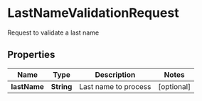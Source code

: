 

# LastNameValidationRequest

Request to validate a last name

## Properties

| Name | Type | Description | Notes |
|------------ | ------------- | ------------- | -------------|
|**lastName** | **String** | Last name to process |  [optional] |



